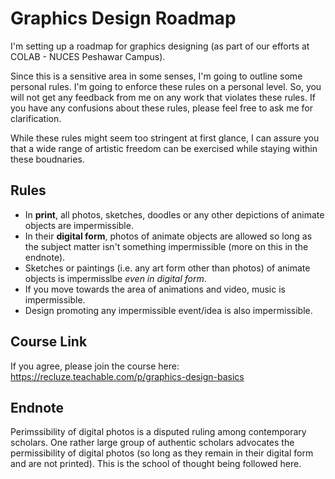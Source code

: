 # Graphics Design Roadmap 

I'm setting up a roadmap for graphics designing (as part of our efforts at COLAB - NUCES Peshawar Campus). 

Since this is a sensitive area in some senses, I'm going to outline some personal rules. I'm going to 
enforce these rules on a personal level. So, you will not get any feedback from me on any work that violates 
these rules. If you have any confusions about these rules, please feel free to ask me for clarification. 

While these rules might seem too stringent at first glance, I can assure you that a wide range of artistic 
freedom can be exercised while staying within these boudnaries. 

## Rules 

* In **print**, all photos, sketches, doodles or any other depictions of animate objects are impermissible.   
* In their **digital form**, photos of animate objects are allowed so long as the subject matter isn't 
  something impermissible (more on this in the endnote). 
* Sketches or paintings (i.e. any art form other than photos) of animate objects is impermisslbe *even in 
  digital form*. 
* If you move towards the area of animations and video, music is impermissible. 
* Design promoting any impermissible event/idea is also impermissible. 

## Course Link 

If you agree, please join the course here: https://recluze.teachable.com/p/graphics-design-basics

## Endnote 

Perimssibility of digital photos is a disputed ruling among contemporary scholars. One rather large group 
of authentic scholars advocates the permissibility of digital photos (so long as they remain in their 
digital form and are not printed). This is the school of thought being followed here. 


